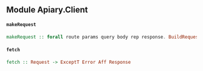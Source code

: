 ## Module Apiary.Client

#### `makeRequest`

``` purescript
makeRequest :: forall route params query body rep response. BuildRequest route params query body rep => DecodeResponse rep response => route -> (Request -> Request) -> params -> query -> body -> Aff (Either Error response)
```

#### `fetch`

``` purescript
fetch :: Request -> ExceptT Error Aff Response
```


